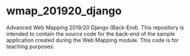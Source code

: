 # wmap_201920_django
Advanced Web Mapping 2019/20 Django (Back-End). This repository is intended to contain the source code for the back-end of the sample application created during the Web Mapping module. This code is for teaching purposes. 
